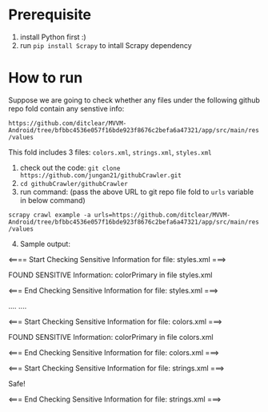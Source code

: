 # Prerequisite 
1. install Python first :)
2. run `pip install Scrapy` to intall Scrapy dependency



# How to run 
Suppose we are going to check whether any files under the following  github repo fold contain any senstive info: 

`https://github.com/ditclear/MVVM-Android/tree/bfbbc4536e057f16bde923f8676c2befa6a47321/app/src/main/res/values`

This fold includes 3 files: `colors.xml`, `strings.xml`, `styles.xml`

1. check out the code: `git clone https://github.com/jungan21/githubCrawler.git`
2. `cd githubCrawler/githubCrawler`
3. run command: (pass the above URL to git repo file fold to `urls` variable in below command) 

`scrapy crawl example -a urls=https://github.com/ditclear/MVVM-Android/tree/bfbbc4536e057f16bde923f8676c2befa6a47321/app/src/main/res/values`

4. Sample output:



<==== Start Checking Sensitive Information for file: styles.xml ===>

FOUND SENSITIVE Information: colorPrimary in file styles.xml

<=== End Checking Sensitive Information for file: styles.xml ===>

....
....

<=== Start Checking Sensitive Information for file: colors.xml ===>

FOUND SENSITIVE Information: colorPrimary in file colors.xml

<=== End Checking Sensitive Information for file: colors.xml ===>


<=== Start Checking Sensitive Information for file: strings.xml ===>

Safe!

<=== End Checking Sensitive Information for file: strings.xml ===>
